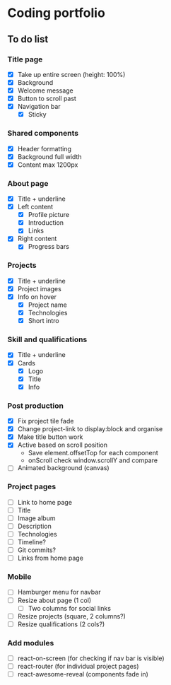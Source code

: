 # Coding portfolio

## To do list

### Title page

- [x] Take up entire screen (height: 100%)
- [x] Background
- [x] Welcome message
- [x] Button to scroll past
- [x] Navigation bar
  - [x] Sticky

### Shared components

- [x] Header formatting
- [x] Background full width
- [x] Content max 1200px

### About page

- [x] Title + underline
- [x] Left content
  - [x] Profile picture
  - [x] Introduction
  - [x] Links
- [x] Right content
  - [x] Progress bars

### Projects

- [x] Title + underline
- [x] Project images
- [x] Info on hover
  - [x] Project name
  - [x] Technologies
  - [x] Short intro

### Skill and qualifications

- [x] Title + underline
- [x] Cards
  - [x] Logo
  - [x] Title
  - [x] Info

### Post production

- [x] Fix project tile fade
- [x] Change project-link to display:block and organise
- [x] Make title button work
- [x] Active based on scroll position
  - Save element.offsetTop for each component
  - onScroll check window.scrollY and compare
- [ ] Animated background (canvas)

### Project pages

- [ ] Link to home page
- [ ] Title
- [ ] Image album
- [ ] Description
- [ ] Technologies
- [ ] Timeline?
- [ ] Git commits?
- [ ] Links from home page

### Mobile

- [ ] Hamburger menu for navbar
- [ ] Resize about page (1 col)
  - [ ] Two columns for social links
- [ ] Resize projects (square, 2 columns?)
- [ ] Resize qualifications (2 cols?)

### Add modules

- [ ] react-on-screen (for checking if nav bar is visible)
- [ ] react-router (for individual project pages)
- [ ] react-awesome-reveal (components fade in)
